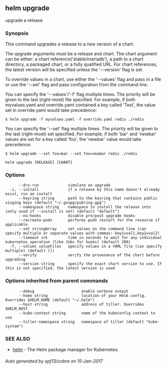 ## helm upgrade

upgrade a release

### Synopsis



This command upgrades a release to a new version of a chart.

The upgrade arguments must be a release and chart. The chart
argument can be either: a chart reference('stable/mariadb'), a path to a chart directory,
a packaged chart, or a fully qualified URL. For chart references, the latest
version will be specified unless the '--version' flag is set.

To override values in a chart, use either the '--values' flag and pass in a file
or use the '--set' flag and pass configuration from the command line.

You can specify the '--values'/'-f' flag multiple times. The priority will be given to the
last (right-most) file specified. For example, if both myvalues.yaml and override.yaml
contained a key called 'Test', the value set in override.yaml would take precedence:

	$ helm upgrade -f myvalues.yaml -f override.yaml redis ./redis

You can specify the '--set' flag multiple times. The priority will be given to the
last (right-most) set specified. For example, if both 'bar' and 'newbar' values are
set for a key called 'foo', the 'newbar' value would take precedence:

	$ helm upgrade --set foo=bar --set foo=newbar redis ./redis


```
helm upgrade [RELEASE] [CHART]
```

### Options

```
      --dry-run             simulate an upgrade
  -i, --install             if a release by this name doesn't already exist, run an install
      --keyring string      path to the keyring that contains public singing keys (default "~/.gnupg/pubring.gpg")
      --namespace string    namespace to install the release into (only used if --install is set) (default "default")
      --no-hooks            disable pre/post upgrade hooks
      --recreate-pods       performs pods restart for the resource if applicable
      --set stringArray     set values on the command line (can specify multiple or separate values with commas: key1=val1,key2=val2)
      --timeout int         time in seconds to wait for any individual kubernetes operation (like Jobs for hooks) (default 300)
  -f, --values valueFiles   specify values in a YAML file (can specify multiple) (default [])
      --verify              verify the provenance of the chart before upgrading
      --version string      specify the exact chart version to use. If this is not specified, the latest version is used
```

### Options inherited from parent commands

```
      --debug                     enable verbose output
      --home string               location of your Helm config. Overrides $HELM_HOME (default "~/.helm")
      --host string               address of tiller. Overrides $HELM_HOST
      --kube-context string       name of the kubeconfig context to use
      --tiller-namespace string   namespace of tiller (default "kube-system")
```

### SEE ALSO
* [helm](helm.md)	 - The Helm package manager for Kubernetes.

###### Auto generated by spf13/cobra on 15-Jan-2017
